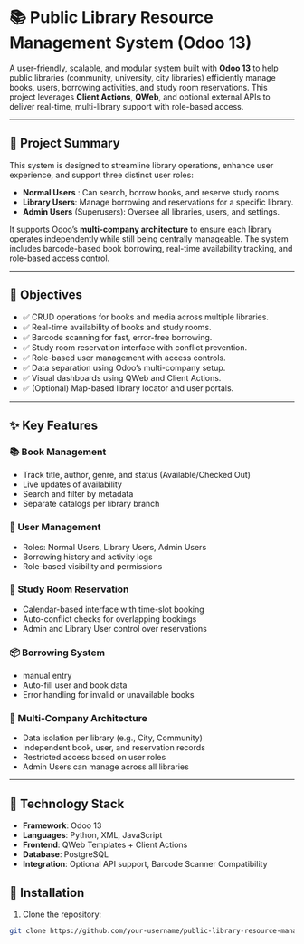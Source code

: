 # 📚 Public Library Resource Management System (Odoo 13)

A user-friendly, scalable, and modular system built with **Odoo 13** to help public libraries (community, university, city libraries) efficiently manage books, users, borrowing activities, and study room reservations. This project leverages **Client Actions**, **QWeb**, and optional external APIs to deliver real-time, multi-library support with role-based access.

---

## 🚀 Project Summary

This system is designed to streamline library operations, enhance user experience, and support three distinct user roles:

- **Normal Users** : Can search, borrow books, and reserve study rooms.
- **Library Users**: Manage borrowing and reservations for a specific library.
- **Admin Users** (Superusers): Oversee all libraries, users, and settings.

It supports Odoo’s **multi-company architecture** to ensure each library operates independently while still being centrally manageable. The system includes barcode-based book borrowing, real-time availability tracking, and role-based access control.

---

## 🎯 Objectives

- ✅ CRUD operations for books and media across multiple libraries.
- ✅ Real-time availability of books and study rooms.
- ✅ Barcode scanning for fast, error-free borrowing.
- ✅ Study room reservation interface with conflict prevention.
- ✅ Role-based user management with access controls.
- ✅ Data separation using Odoo’s multi-company setup.
- ✅ Visual dashboards using QWeb and Client Actions.
- ✅ (Optional) Map-based library locator and user portals.

---

## ✨ Key Features

### 📚 Book Management
- Track title, author, genre, and status (Available/Checked Out)
- Live updates of availability
- Search and filter by metadata
- Separate catalogs per library branch

### 👤 User Management
- Roles: Normal Users, Library Users, Admin Users
- Borrowing history and activity logs
- Role-based visibility and permissions

### 🏫 Study Room Reservation
- Calendar-based interface with time-slot booking
- Auto-conflict checks for overlapping bookings
- Admin and Library User control over reservations

### 📦 Borrowing System
- manual entry
- Auto-fill user and book data
- Error handling for invalid or unavailable books

### 🏢 Multi-Company Architecture
- Data isolation per library (e.g., City, Community)
- Independent book, user, and reservation records
- Restricted access based on user roles
- Admin Users can manage across all libraries

---

## 🧱 Technology Stack

- **Framework**: Odoo 13
- **Languages**: Python, XML, JavaScript
- **Frontend**: QWeb Templates + Client Actions
- **Database**: PostgreSQL
- **Integration**: Optional API support, Barcode Scanner Compatibility


## 📂 Installation

1. Clone the repository:

```bash
git clone https://github.com/your-username/public-library-resource-management.git

